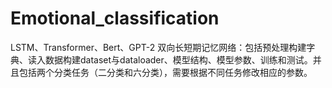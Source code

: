 # Emotional_classification
LSTM、Transformer、Bert、GPT-2
双向长短期记忆网络：包括预处理构建字典、读入数据构建dataset与dataloader、模型结构、模型参数、训练和测试。并且包括两个分类任务（二分类和六分类），需要根据不同任务修改相应的参数。
